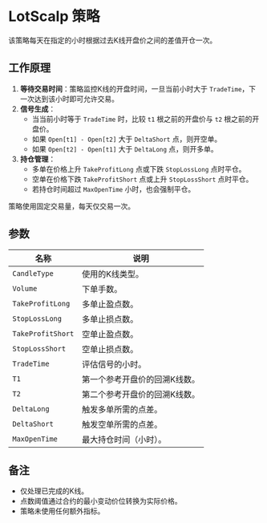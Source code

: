 # LotScalp 策略

该策略每天在指定的小时根据过去K线开盘价之间的差值开仓一次。

## 工作原理

1. **等待交易时间**：策略监控K线的开盘时间，一旦当前小时大于 `TradeTime`，下一次达到该小时即可允许交易。
2. **信号生成**：
   - 当当前小时等于 `TradeTime` 时，比较 `t1` 根之前的开盘价与 `t2` 根之前的开盘价。
   - 如果 `Open[t1] - Open[t2]` 大于 `DeltaShort` 点，则开空单。
   - 如果 `Open[t2] - Open[t1]` 大于 `DeltaLong` 点，则开多单。
3. **持仓管理**：
   - 多单在价格上升 `TakeProfitLong` 点或下跌 `StopLossLong` 点时平仓。
   - 空单在价格下跌 `TakeProfitShort` 点或上升 `StopLossShort` 点时平仓。
   - 若持仓时间超过 `MaxOpenTime` 小时，也会强制平仓。

策略使用固定交易量，每天仅交易一次。

## 参数

| 名称 | 说明 |
| ---- | ---- |
| `CandleType` | 使用的K线类型。 |
| `Volume` | 下单手数。 |
| `TakeProfitLong` | 多单止盈点数。 |
| `StopLossLong` | 多单止损点数。 |
| `TakeProfitShort` | 空单止盈点数。 |
| `StopLossShort` | 空单止损点数。 |
| `TradeTime` | 评估信号的小时。 |
| `T1` | 第一个参考开盘价的回溯K线数。 |
| `T2` | 第二个参考开盘价的回溯K线数。 |
| `DeltaLong` | 触发多单所需的点差。 |
| `DeltaShort` | 触发空单所需的点差。 |
| `MaxOpenTime` | 最大持仓时间（小时）。 |

## 备注

- 仅处理已完成的K线。
- 点数阈值通过合约的最小变动价位转换为实际价格。
- 策略未使用任何额外指标。
